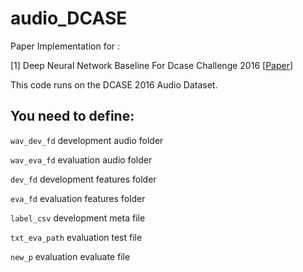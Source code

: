 # audio_DCASE

Paper Implementation for :

[1] Deep Neural Network Baseline For Dcase Challenge 2016 [[Paper](http://www.cs.tut.fi/sgn/arg/dcase2016/documents/challenge_technical_reports/DCASE2016_Kong_3008.pdf)]

This code runs on the DCASE 2016 Audio Dataset.

## You need to define:

`wav_dev_fd` development audio folder

`wav_eva_fd` evaluation audio folder

`dev_fd` development features folder

`eva_fd` evaluation features folder

`label_csv` development meta file

`txt_eva_path` evaluation test file

`new_p` evaluation evaluate file
